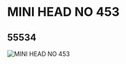 # MINI HEAD NO 453
## 55534
![MINI HEAD NO 453](https://lc-www-live-s.legocdn.com/media/bricks/5/2/4290453.jpg)